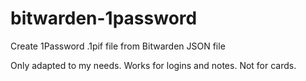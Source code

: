 # bitwarden-1password
Create 1Password .1pif file from Bitwarden JSON file

Only adapted to my needs. Works for logins and notes. Not for cards.
